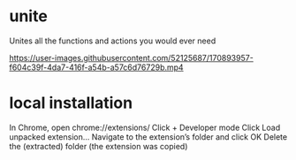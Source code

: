 # unite
Unites all the functions and actions you would ever need

https://user-images.githubusercontent.com/52125687/170893957-f604c39f-4da7-416f-a54b-a57c6d76729b.mp4

# local installation 

In Chrome, open chrome://extensions/
Click + Developer mode
Click Load unpacked extension…
Navigate to the extension’s folder and click OK
Delete the (extracted) folder (the extension was copied)
